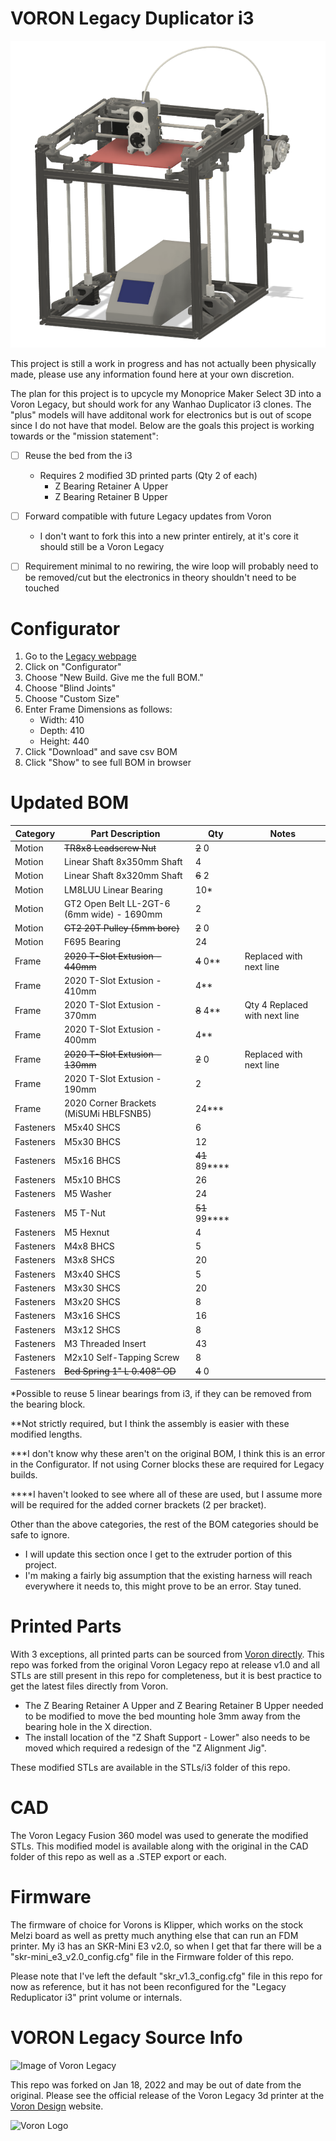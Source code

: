 # VORON Legacy Duplicator i3

![Mock-up Design of Voron Legacy Duplicator i3](images/Legacy-Duplicator-i3.png)

This project is still a work in progress and has not actually been physically made, please use any information found here at your own discretion.

The plan for this project is to upcycle my Monoprice Maker Select 3D into a Voron Legacy, but should work for any Wanhao Duplicator i3 clones. The "plus" models will have additonal work for electronics but is out of scope since I do not have that model. Below are the goals this project is working towards or the "mission statement":

- [ ] Reuse the bed from the i3
    - Requires 2 modified 3D printed parts (Qty 2 of each)
        - Z Bearing Retainer A Upper
        - Z Bearing Retainer B Upper
- [ ] Forward compatible with future Legacy updates from Voron
    - I don't want to fork this into a new printer entirely, at it's core it should still be a Voron Legacy
- [ ] Requirement minimal to no rewiring, the wire loop will probably need to be removed/cut but the electronics in theory shouldn't need to be touched


# Configurator

1. Go to the [Legacy webpage](https://vorondesign.com/voron_legacy)
2. Click on "Configurator"
3. Choose "New Build. Give me the full BOM."
4. Choose "Blind Joints"
5. Choose "Custom Size"
6. Enter Frame Dimensions as follows:
    - Width: 410
    - Depth: 410
    - Height: 440
7. Click "Download" and save csv BOM
8. Click "Show" to see full BOM in browser

# Updated BOM

| Category      | Part Description                              | Qty                        | Notes                         |
| ------------- | --------------------------------------------- | -------------------------- |------------------------------ |
| Motion        | <strike>TR8x8 Leadscrew Nut</strike>          | <strike>2</strike> 0       |                               |
| Motion        | Linear Shaft 8x350mm Shaft                    | 4                          |                               |
| Motion        | Linear Shaft 8x320mm Shaft                    | <strike>6</strike> 2       |                               |
| Motion        | LM8LUU Linear Bearing                         | 10*                        |                               |
| Motion        | GT2 Open Belt LL-2GT-6 (6mm wide) - 1690mm    | 2                          |                               |
| Motion        | <strike>GT2 20T Pulley (5mm bore)</strike>    | <strike>2</strike> 0       |                               |
| Motion        | F695 Bearing                                  | 24                         |                               |
| Frame         | <strike>2020 T-Slot Extusion - 440mm</strike> | <strike>4</strike> 0**     | Replaced with next line       |
| Frame         | 2020 T-Slot Extusion - 410mm                  | 4**                        |                               |
| Frame         | 2020 T-Slot Extusion - 370mm                  | <strike>8</strike> 4**     | Qty 4 Replaced with next line |
| Frame         | 2020 T-Slot Extusion - 400mm                  | 4**                        |                               |
| Frame         | <strike>2020 T-Slot Extusion - 130mm</strike> | <strike>2</strike> 0       | Replaced with next line       |
| Frame         | 2020 T-Slot Extusion - 190mm                  | 2                          |                               |
| Frame         | 2020 Corner Brackets (MiSUMi HBLFSNB5)        | 24***                      |                               |
| Fasteners     | M5x40 SHCS                                    | 6                          |                               |
| Fasteners     | M5x30 BHCS                                    | 12                         |                               |
| Fasteners     | M5x16 BHCS                                    | <strike>41</strike> 89**** |                               |
| Fasteners     | M5x10 BHCS                                    | 26                         |                               |
| Fasteners     | M5 Washer                                     | 24                         |                               |
| Fasteners     | M5 T-Nut                                      | <strike>51</strike> 99**** |                               |
| Fasteners     | M5 Hexnut                                     | 4                          |                               |
| Fasteners     | M4x8 BHCS                                     | 5                          |                               |
| Fasteners     | M3x8 SHCS                                     | 20                         |                               |
| Fasteners     | M3x40 SHCS                                    | 5                          |                               |
| Fasteners     | M3x30 SHCS                                    | 20                         |                               |
| Fasteners     | M3x20 SHCS                                    | 8                          |                               |
| Fasteners     | M3x16 SHCS                                    | 16                         |                               |
| Fasteners     | M3x12 SHCS                                    | 8                          |                               |
| Fasteners     | M3 Threaded Insert                            | 43                         |                               |
| Fasteners     | M2x10 Self-Tapping Screw                      | 8                          |                               |
| Fasteners     | <strike>Bed Spring 1" L 0.408" OD</strike>    | <strike>4</strike> 0       |                               | 

&ast;Possible to reuse 5 linear bearings from i3, if they can be removed from the bearing block.

&ast;&ast;Not strictly required, but I think the assembly is easier with these modified lengths.

&ast;&ast;&ast;I don't know why these aren't on the original BOM, I think this is an error in the Configurator. If not using Corner blocks these are required for Legacy builds.

&ast;&ast;&ast;&ast;I haven't looked to see where all of these are used, but I assume more will be required for the added corner brackets (2 per bracket).

Other than the above categories, the rest of the BOM categories should be safe to ignore.

- I will update this section once I get to the extruder portion of this project.
- I'm making a fairly big assumption that the existing harness will reach everywhere it needs to, this might prove to be an error. Stay tuned.

# Printed Parts

With 3 exceptions, all printed parts can be sourced from [Voron directly](https://github.com/VoronDesign/Voron-Legacy/releases/tag/V1.0). This repo was forked from the original Voron Legacy repo at release v1.0 and all STLs are still present in this repo for completeness, but it is best practice to get the latest files directly from Voron.

- The Z Bearing Retainer A Upper and Z Bearing Retainer B Upper needed to be modified to move the bed mounting hole 3mm away from the bearing hole in the X direction.
- The install location of the "Z Shaft Support - Lower" also needs to be moved which required a redesign of the "Z Alignment Jig".

These modified STLs are available in the STLs/i3 folder of this repo.

# CAD

The Voron Legacy Fusion 360 model was used to generate the modified STLs. This modified model is available along with the original in the CAD folder of this repo as well as a .STEP export or each.

# Firmware

The firmware of choice for Vorons is Klipper, which works on the stock Melzi board as well as pretty much anything else that can run an FDM printer. My i3 has an SKR-Mini E3 v2.0, so when I get that far there will be a "skr-mini_e3_v2.0_config.cfg" file in the Firmware folder of this repo. 

Please note that I've left the default "skr_v1.3_config.cfg" file in this repo for now as reference, but it has not been reconfigured for the "Legacy Reduplicator i3" print volume or internals.

# VORON Legacy Source Info

![Image of Voron Legacy](https://vorondesign.com/images/voron_legacy_bg.jpg)

This repo was forked on Jan 18, 2022 and may be out of date from the original. Please see the official release of the Voron Legacy 3d printer at the [Voron Design]( http://vorondesign.com/voron_legacy) website.

![Voron Logo](https://vorondesign.com/images/voron_design_logo.png)
